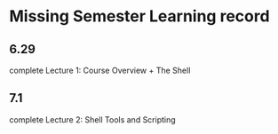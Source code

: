 # Missing Semester Learning record

## 6.29

complete Lecture 1: Course Overview + The Shell

## 7.1

complete Lecture 2: Shell Tools and Scripting 
